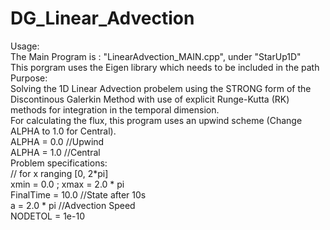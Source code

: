 # DG_Linear_Advection

Usage:
\
The Main Program is : "LinearAdvection_MAIN.cpp", under "StarUp1D"
\
This porgram uses the Eigen library which needs to be included in the path
\
Purpose:
\
Solving the 1D Linear Advection probelem using the STRONG form of the Discontinous Galerkin Method with use of explicit
Runge-Kutta (RK) methods for integration in the temporal dimension.
\
For calculating the flux, this program uses an upwind scheme (Change ALPHA to 1.0 for Central).
\
ALPHA = 0.0 //Upwind
\
ALPHA = 1.0 //Central 
\
Problem specifications:
\
// for x ranging [0, 2*pi]
\
xmin = 0.0 ; xmax = 2.0 * pi
\
FinalTime = 10.0 //State after 10s
\
a = 2.0 * pi     //Advection Speed
\
NODETOL = 1e-10
